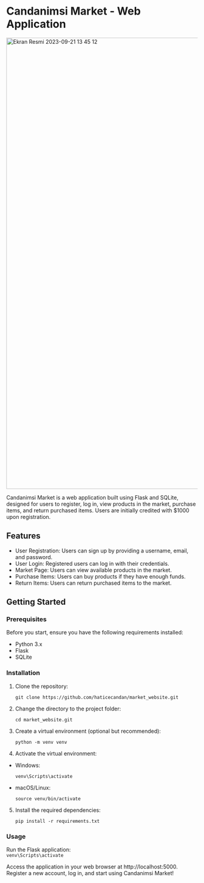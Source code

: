 # Candanimsi Market - Web Application

<img width="1188" alt="Ekran Resmi 2023-09-21 13 45 12" src="https://github.com/haticecandan/market_website/assets/53252601/f2a464f1-74b5-40a2-90df-9268916d4b12">

Candanimsi Market is a web application built using Flask and SQLite, designed for users to register, log in, view products in the market, purchase items, and return purchased items. Users are initially credited with $1000 upon registration.

## Features

- User Registration: Users can sign up by providing a username, email, and password.
- User Login: Registered users can log in with their credentials.
- Market Page: Users can view available products in the market.
- Purchase Items: Users can buy products if they have enough funds.
- Return Items: Users can return purchased items to the market.

## Getting Started

### Prerequisites

Before you start, ensure you have the following requirements installed:

- Python 3.x
- Flask
- SQLite

### Installation

1. Clone the repository:

   ```shell
   git clone https://github.com/haticecandan/market_website.git
2. Change the directory to the project folder:
      ```shell
   cd market_website.git
3. Create a virtual environment (optional but recommended):
     ```shell
     python -m venv venv
4. Activate the virtual environment:
 * Windows:
    ```shell
    venv\Scripts\activate
* macOS/Linux:
     ```shell
     source venv/bin/activate
5. Install the required dependencies:
    ```shell
    pip install -r requirements.txt

### Usage

Run the Flask application:  
   ```venv\Scripts\activate```
   
Access the application in your web browser at http://localhost:5000.
Register a new account, log in, and start using Candanimsi Market!
      


   

   

